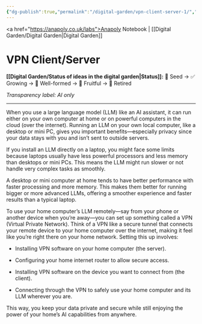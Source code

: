 ```yaml
---
{"dg-publish":true,"permalink":"/digital-garden/vpn-client-server-1/","tags":["#digital-garden"],"created":"2025-08-24T10:42:39.660+01:00","updated":"2025-08-24T10:45:28.354+01:00"}
---
```


<a href="https://anapoly.co.uk/labs">Anapoly Notebook</a> | [[Digital Garden/Digital Garden\|Digital Garden]]

# VPN Client/Server

**[[Digital Garden/Status of ideas in the digital garden\|Status]]:** 🔸 Seed → ✅ Growing → 🔸 Well-formed → 🔸 Fruitful → 🔸 Retired

*Transparency label: AI only*

---

When you use a large language model (LLM) like an AI assistant, it can run either on your own computer at home or on powerful computers in the cloud (over the internet). Running an LLM on your own local computer, like a desktop or mini PC, gives you important benefits—especially privacy since your data stays with you and isn’t sent to outside servers.

If you install an LLM directly on a laptop, you might face some limits because laptops usually have less powerful processors and less memory than desktops or mini PCs. This means the LLM might run slower or not handle very complex tasks as smoothly.

A desktop or mini computer at home tends to have better performance with faster processing and more memory. This makes them better for running bigger or more advanced LLMs, offering a smoother experience and faster results than a typical laptop.

To use your home computer’s LLM remotely—say from your phone or another device when you’re away—you can set up something called a VPN (Virtual Private Network). Think of a VPN like a secure tunnel that connects your remote device to your home computer over the internet, making it feel like you’re right there on your home network. Setting this up involves:

- Installing VPN software on your home computer (the server).
    
- Configuring your home internet router to allow secure access.
    
- Installing VPN software on the device you want to connect from (the client).
    
- Connecting through the VPN to safely use your home computer and its LLM wherever you are.
    

This way, you keep your data private and secure while still enjoying the power of your home’s AI capabilities from anywhere.
